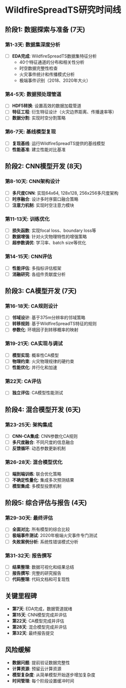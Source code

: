 # WildfireSpreadTS研究时间线

## 阶段1: 数据探索与准备 (7天)
### 第1-3天: 数据集深度分析
- [ ] **EDA完成**: WildfireSpreadTS数据集特征分析
  - 40个特征通道的分布和相关性分析
  - 时空数据完整性检查
  - 火灾事件统计和传播模式分析
  - 极端事件识别（2018、2020年大火）

### 第4-5天: 数据预处理管道
- [ ] **HDF5转换**: 设置高效的数据加载管道
- [ ] **特征工程**: 衍生特征设计（火灾边界距离、传播速率等）
- [ ] **数据分割**: 实现时空分割策略

### 第6-7天: 基线模型复现
- [ ] **复现基线**: 运行WildfireSpreadTS提供的基线模型
- [ ] **性能基准**: 建立性能对比基准

## 阶段2: CNN模型开发 (8天)
### 第8-10天: CNN架构设计
- [ ] **多尺度CNN**: 实现64x64, 128x128, 256x256多尺度架构
- [ ] **时序融合**: 设计多时序窗口融合策略
- [ ] **注意力机制**: 实现时空注意力模块

### 第11-13天: 训练优化
- [ ] **损失函数**: 实现focal loss、boundary loss等
- [ ] **数据增强**: 针对火灾物理特性的增强策略
- [ ] **超参数调优**: 学习率、batch size等优化

### 第14-15天: CNN评估
- [ ] **性能评估**: 多指标评估框架
- [ ] **消融研究**: 各组件贡献度分析

## 阶段3: CA模型开发 (7天)
### 第16-18天: CA规则设计
- [ ] **邻域设计**: 基于375m分辨率的邻域策略
- [ ] **转移规则**: 基于WildfireSpreadTS特征的规则
- [ ] **参数化**: 环境因子到转移概率的映射

### 第19-21天: CA实现与调试
- [ ] **模型实现**: 概率性CA模型
- [ ] **物理约束**: 火灾物理规律的硬约束
- [ ] **性能优化**: 并行化和加速

### 第22天: CA评估
- [ ] **独立评估**: CA模型性能测试

## 阶段4: 混合模型开发 (6天)
### 第23-25天: 架构集成
- [ ] **CNN-CA集成**: CNN参数化CA规则
- [ ] **多尺度融合**: 不同尺度的信息融合
- [ ] **反馈循环**: 动态参数更新机制

### 第26-28天: 混合模型优化
- [ ] **端到端训练**: 联合优化策略
- [ ] **不确定性量化**: 集成多次预测结果
- [ ] **模型集成**: 多模型投票机制

## 阶段5: 综合评估与报告 (4天)
### 第29-30天: 最终评估
- [ ] **全面对比**: 所有模型的综合比较
- [ ] **极端事件测试**: 2020年极端火灾事件专门测试
- [ ] **失败案例分析**: 系统性错误模式分析

### 第31-32天: 报告撰写
- [ ] **结果整理**: 数据可视化和结果总结
- [ ] **报告撰写**: 完整的研究报告
- [ ] **代码整理**: 代码文档和可复现性

## 关键里程碑
- **第7天**: EDA完成，数据管道就绪
- **第15天**: CNN模型完成并评估
- **第22天**: CA模型完成并评估  
- **第28天**: 混合模型完成并评估
- **第32天**: 最终报告提交

## 风险缓解
- **数据问题**: 提前验证数据完整性
- **计算资源**: 预留云计算资源
- **模型复杂度**: 从简单模型开始逐步增加复杂度
- **时间管理**: 每个阶段设置缓冲时间 